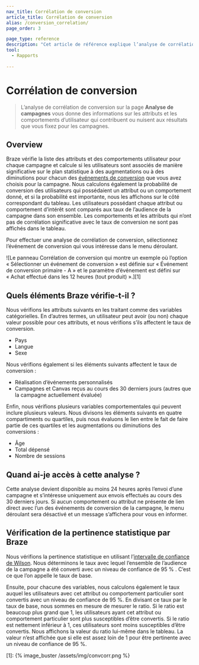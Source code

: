 ```yaml
---
nav_title: Corrélation de conversion
article_title: Corrélation de conversion
alias: /conversion_correlation/
page_order: 3

page_type: reference
description: "Cet article de référence explique l’analyse de corrélation de conversion sur la page Analyse de campagnes."
tool: 
  - Rapports
  
---
```


# Corrélation de conversion

> L’analyse de corrélation de conversion sur la page **Analyse de campagnes** vous donne des informations sur les attributs et les comportements d’utilisateur qui contribuent ou nuisent aux résultats que vous fixez pour les campagnes. 

## Overview

Braze vérifie la liste des attributs et des comportements utilisateur pour chaque campagne et calcule si les utilisateurs sont associés de manière significative sur le plan statistique à des augmentations ou à des diminutions pour chacun des [événements de conversion]({{site.baseurl}}/user_guide/engagement_tools/campaigns/testing_and_more/conversion_events/) que vous avez choisis pour la campagne. Nous calculons également la probabilité de conversion des utilisateurs qui possédaient un attribut ou un comportement donné, et si la probabilité est importante, nous les affichons sur le côté correspondant du tableau. Les utilisateurs possédant chaque attribut ou comportement d’intérêt sont comparés aux taux de l’audience de la campagne dans son ensemble. Les comportements et les attributs qui n’ont pas de corrélation significative avec le taux de conversion ne sont pas affichés dans le tableau.

Pour effectuer une analyse de corrélation de conversion, sélectionnez l’événement de conversion qui vous intéresse dans le menu déroulant.

![Le panneau Corrélation de conversion qui montre un exemple où l’option « Sélectionner un événement de conversion » est définie sur « Événement de conversion primaire - A » et le paramètre d’événement est défini sur « Achat effectué dans les 12 heures (tout produit) ».][1]

## Quels éléments Braze vérifie-t-il ?

Nous vérifions les attributs suivants en les traitant comme des variables catégorielles. En d’autres termes, un utilisateur peut avoir (ou non) chaque valeur possible pour ces attributs, et nous vérifions s’ils affectent le taux de conversion.

-  Pays
-  Langue
-  Sexe

Nous vérifions également si les éléments suivants affectent le taux de conversion :

- Réalisation d’événements personnalisés
- Campagnes et Canvas reçus au cours des 30 derniers jours (autres que la campagne actuellement évaluée)

Enfin, nous vérifions plusieurs variables comportementales qui peuvent inclure plusieurs valeurs. Nous divisons les éléments suivants en quatre compartiments ou quartiles, puis nous évaluons le lien entre le fait de faire partie de ces quartiles et les augmentations ou diminutions des conversions :

- Âge
- Total dépensé
- Nombre de sessions

## Quand ai-je accès à cette analyse ?

Cette analyse devient disponible au moins 24 heures après l’envoi d’une campagne et s’intéresse uniquement aux envois effectués au cours des 30 derniers jours. Si aucun comportement ou attribut ne présente de lien direct avec l’un des événements de conversion de la campagne, le menu déroulant sera désactivé et un message s’affichera pour vous en informer.

## Vérification de la pertinence statistique par Braze

Nous vérifions la pertinence statistique en utilisant l’[intervalle de confiance de Wilson](https://en.wikipedia.org/wiki/Binomial_proportion_confidence_interval#Wilson_score_interval). Nous déterminons le taux avec lequel l’ensemble de l’audience de la campagne a été converti avec un niveau de confiance de 95 % . C’est ce que l’on appelle le taux de base. 

Ensuite, pour chacune des variables, nous calculons également le taux auquel les utilisateurs avec cet attribut ou comportement particulier sont convertis avec un niveau de confiance de 95 %. En divisant ce taux par le taux de base, nous sommes en mesure de mesurer le ratio. Si le ratio est beaucoup plus grand que 1, les utilisateurs ayant cet attribut ou comportement particulier sont plus susceptibles d’être convertis. Si le ratio est nettement inférieur à 1, ces utilisateurs sont moins susceptibles d’être convertis. Nous affichons la valeur du ratio lui-même dans le tableau. La valeur n’est affichée que si elle est assez loin de 1 pour être pertinente avec un niveau de confiance de 95 %.

[1]: {% image_buster /assets/img/convcorr.png %}
